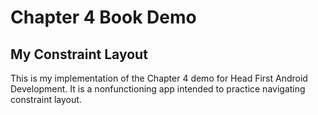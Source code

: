 # Chapter 4 Book Demo

## My Constraint Layout
This is my implementation of the Chapter 4 demo for Head First Android Development. It is a nonfunctioning app intended to practice navigating constraint layout.
